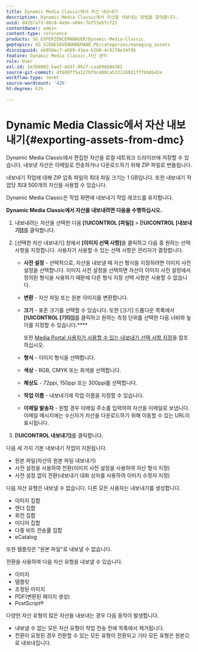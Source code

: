 ```yaml
---
title: Dynamic Media Classic에서 자산 내보내기
description: Dynamic Media Classic에서 자산을 내보내는 방법을 알아봅니다.
uuid: d42b7a73-80c0-4a9a-a04e-7ef53e6fcf22
contentOwner: admin
content-type: reference
products: SG_EXPERIENCEMANAGER/Dynamic-Media-Classic
geptopics: SG_SCENESEVENONDEMAND_PK/categories/managing_assets
discoiquuid: eb850ec7-a669-41ea-b2b0-4c9178e34f95
feature: Dynamic Media Classic,자산 관리
role: User
exl-id: 5e3b0002-5ae2-4437-862f-caa098b04362
source-git-commit: df689ff5a127bfbc400ca5331168d1ff7bb0b42e
workflow-type: tm+mt
source-wordcount: '426'
ht-degree: 63%

---
```


# Dynamic Media Classic에서 자산 내보내기{#exporting-assets-from-dmc}

Dynamic Media Classic에서 편집한 자산을 로컬 네트워크 드라이브에 저장할 수 있습니다. 내보낸 자산은 이메일로 전송하거나 다운로드하기 위해 ZIP 파일로 번들됩니다.

내보내기 작업에 대해 ZIP 압축 파일의 최대 파일 크기는 1 GB입니다. 또한 내보내기 작업당 최대 500개의 자산을 사용할 수 있습니다.

Dynamic Media Classic은 작업 화면에 내보내기 작업 레코드를 유지합니다.

**Dynamic Media Classic에서 자산을 내보내려면 다음을 수행하십시오.**

1. 내보내려는 자산을 선택한 다음 **[!UICONTROL [파일]]** > **[!UICONTROL [내보내기]]**&#x200B;를 클릭합니다.
1. [선택한 자산 내보내기] 창에서 **[이미지 선택 사항]**&#x200B;을 클릭하고 다음 중 원하는 선택 사항을 지정합니다. 사용자가 사용할 수 있는 선택 사항은 관리자가 결정합니다.

   * **사전 설정**  - 선택적으로, 자산을 내보낼 때 자산 형식을 지정하려면 이미지 사전 설정을 선택합니다. 이미지 사전 설정을 선택하면 자산이 이미지 사전 설정에서 정의된 형식을 사용하기 때문에 다른 형식 지정 선택 사항은 사용할 수 없습니다.

   * **변환**  - 자산 파일 또는 원본 이미지를 변환합니다.

   * **크기**  - 표준 크기를 선택할 수 있습니다. 또한 [크기] 드롭다운 목록에서 **[!UICONTROL [기타]]**&#x200B;를 클릭하고 원하는 측정 단위를 선택한 다음 너비와 높이를 지정할 수 있습니다.****

      또한 [Media Portal 사용자가 사용할 수 있는 내보내기 선택 사항 지정](specifying-export-options-available-media.md#specifying_export_options_available_to_media_portal_users)을 참조하십시오.

   * **형식**  - 이미지 형식을 선택합니다.

   * **색상**  - RGB, CMYK 또는 회색을 선택합니다.

   * **해상도**  - 72ppi, 150ppi 또는 300ppi를 선택합니다.

   * **작업 이름**  - 내보내기에 작업 이름을 지정할 수 있습니다.

   * **이메일 발송자**  - 원할 경우 이메일 주소를 입력하여 자산을 이메일로 보냅니다. 이메일 메시지에는 수신자가 자산을 다운로드하기 위해 이동할 수 있는 URL이 표시됩니다.

1. **[!UICONTROL 내보내기]**&#x200B;를 클릭합니다.

다음 세 가지 기본 내보내기 작업이 지원됩니다.

* 원본 파일(자산의 원본 파일 내보내기)
* 사전 설정을 사용하여 전환(이미지 사전 설정을 사용하여 자산 형식 지정)
* 사전 설정 없이 전환(내보내기 대화 상자를 사용하여 이미지 수정자 지정)

다음 자산 유형은 내보낼 수 없습니다. 다른 모든 사용자는 내보내기를 생성합니다.

* 이미지 집합
* 렌더 집합
* 회전 집합
* 미디어 집합
* 다중 비트 전송률 집합
* eCatalog

또한 템플릿은 &quot;원본 파일&quot;로 내보낼 수 없습니다.

전환을 사용하여 다음 자산 유형을 내보낼 수 있습니다.

* 이미지
* 템플릿
* 조정된 이미지
* PDF(변환된 페이지 생성)
* PostScript®

다양한 자산 유형의 많은 자산을 내보내는 경우 다음 동작이 발생합니다.

* 내보낼 수 없는 모든 자산 유형이 작업 전송 전에 목록에서 제거됩니다.
* 전환이 요청된 경우 전환할 수 있는 모든 유형이 전환되고 기타 모든 유형은 원본으로 내보내집니다.

